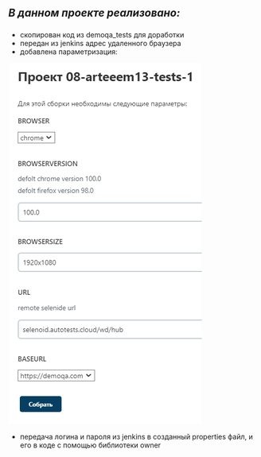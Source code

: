 ## ***В данном проекте реализовано:***
### 
- скопирован код из demoqa_tests для доработки
- передан из jenkins адрес удаленного браузера
- добавлена параметризация:

![img.png](src/test/resources/img/img.png)
- передача логина и пароля из jenkins в созданный properties файл, и его в коде с помощью библиотеки owner
